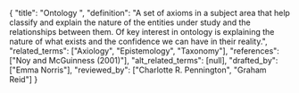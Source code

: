 {
    "title": "Ontology ",
    "definition": "A set of axioms in a subject area that help classify and explain the nature of the entities under study and the relationships between them. Of key interest in ontology is explaining the nature of what exists and the confidence we can have in their reality.",
    "related_terms": ["Axiology", "Epistemology", "Taxonomy"],
    "references": ["Noy and McGuinness (2001)"],
    "alt_related_terms": [null],
    "drafted_by": ["Emma Norris"],
    "reviewed_by": ["Charlotte R. Pennington", "Graham Reid"]
  }
